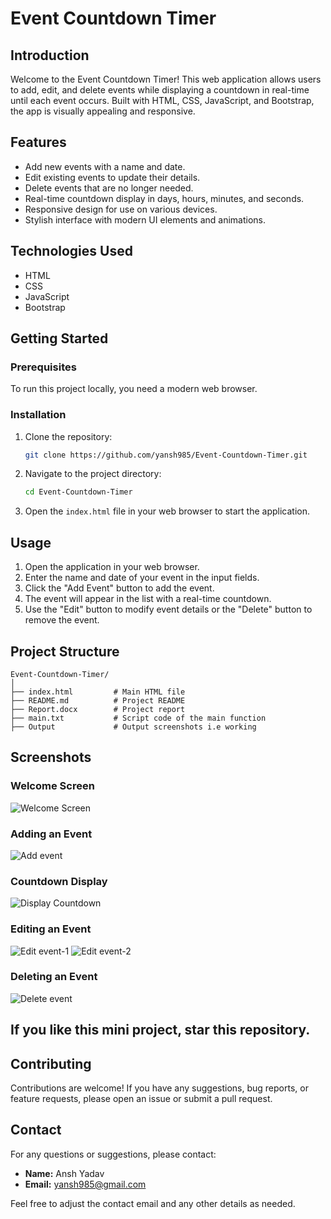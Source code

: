 # Event Countdown Timer

## Introduction
Welcome to the Event Countdown Timer! This web application allows users to add, edit, and delete events while displaying a countdown in real-time until each event occurs. Built with HTML, CSS, JavaScript, and Bootstrap, the app is visually appealing and responsive.

## Features
- Add new events with a name and date.
- Edit existing events to update their details.
- Delete events that are no longer needed.
- Real-time countdown display in days, hours, minutes, and seconds.
- Responsive design for use on various devices.
- Stylish interface with modern UI elements and animations.

## Technologies Used
- HTML
- CSS
- JavaScript
- Bootstrap

## Getting Started

### Prerequisites
To run this project locally, you need a modern web browser.

### Installation
1. Clone the repository:
    ```bash
    git clone https://github.com/yansh985/Event-Countdown-Timer.git
    ```

2. Navigate to the project directory:
    ```bash
    cd Event-Countdown-Timer
    ```

3. Open the `index.html` file in your web browser to start the application.

## Usage
1. Open the application in your web browser.
2. Enter the name and date of your event in the input fields.
3. Click the "Add Event" button to add the event.
4. The event will appear in the list with a real-time countdown.
5. Use the "Edit" button to modify event details or the "Delete" button to remove the event.

## Project Structure
```
Event-Countdown-Timer/
│
├── index.html         # Main HTML file
├── README.md          # Project README
├── Report.docx        # Project report
├── main.txt           # Script code of the main function
├── Output             # Output screenshots i.e working
```

## Screenshots
### Welcome Screen
![Welcome Screen](https://github.com/yansh985/Event-Countdown-Timer/assets/140264480/06caac30-5569-4212-9d9f-ff69a65cdf97)

### Adding an Event
![Add event](https://github.com/yansh985/Event-Countdown-Timer/assets/140264480/75d1fef2-0969-4624-af10-940d494deb90)

### Countdown Display
![Display Countdown](https://github.com/yansh985/Event-Countdown-Timer/assets/140264480/0d1eb864-3e3d-4cfe-9f45-58a7a8eb5f04)

### Editing an Event
![Edit event-1](https://github.com/yansh985/Event-Countdown-Timer/assets/140264480/059d09e2-6234-4a52-bb0a-fe7818275263)
![Edit event-2](https://github.com/yansh985/Event-Countdown-Timer/assets/140264480/d9860106-cce8-4f5a-a573-f48a10ff16dc)

### Deleting an Event
![Delete event](https://github.com/yansh985/Event-Countdown-Timer/assets/140264480/43141aca-2cf2-45e8-8079-fb7f41d5be01)

## If you like this mini project, star this repository.

## Contributing
Contributions are welcome! If you have any suggestions, bug reports, or feature requests, please open an issue or submit a pull request.

## Contact
For any questions or suggestions, please contact:
- **Name:** Ansh Yadav
- **Email:** yansh985@gmail.com

Feel free to adjust the contact email and any other details as needed.

